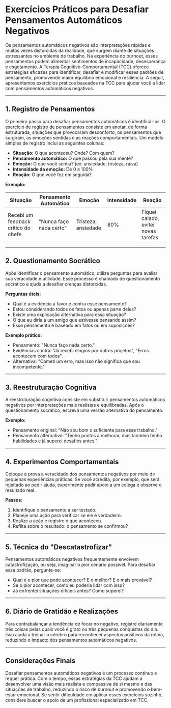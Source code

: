 # Exercícios Práticos para Desafiar Pensamentos Automáticos Negativos

Os pensamentos automáticos negativos são interpretações rápidas e muitas vezes distorcidas da realidade, que surgem diante de situações estressantes no ambiente de trabalho. Na experiência do burnout, esses pensamentos podem alimentar sentimentos de incapacidade, desesperança e esgotamento. A Terapia Cognitivo-Comportamental (TCC) oferece estratégias eficazes para identificar, desafiar e modificar esses padrões de pensamento, promovendo maior equilíbrio emocional e resiliência. A seguir, apresentamos exercícios práticos baseados na TCC para ajudar você a lidar com pensamentos automáticos negativos.

---

## 1. Registro de Pensamentos

O primeiro passo para desafiar pensamentos automáticos é identificá-los. O exercício de registro de pensamentos consiste em anotar, de forma estruturada, situações que provocaram desconforto, os pensamentos que surgiram, as emoções sentidas e as reações comportamentais. Um modelo simples de registro inclui as seguintes colunas:

- **Situação:** O que aconteceu? Onde? Com quem?
- **Pensamento automático:** O que passou pela sua mente?
- **Emoção:** O que você sentiu? (ex: ansiedade, tristeza, raiva)
- **Intensidade da emoção:** De 0 a 100%
- **Reação:** O que você fez em seguida?

**Exemplo:**

| Situação | Pensamento Automático | Emoção | Intensidade | Reação |
|----------|----------------------|--------|-------------|--------|
| Recebi um feedback crítico do chefe | "Nunca faço nada certo" | Tristeza, ansiedade | 80% | Fiquei calado, evitei novas tarefas |

---

## 2. Questionamento Socrático

Após identificar o pensamento automático, utilize perguntas para avaliar sua veracidade e utilidade. Esse processo é chamado de questionamento socrático e ajuda a desafiar crenças distorcidas.

**Perguntas úteis:**
- Qual é a evidência a favor e contra esse pensamento?
- Estou considerando todos os fatos ou apenas parte deles?
- Existe uma explicação alternativa para essa situação?
- O que eu diria a um amigo que estivesse pensando assim?
- Esse pensamento é baseado em fatos ou em suposições?

**Exemplo prático:**
- Pensamento: "Nunca faço nada certo."
- Evidências contra: "Já recebi elogios por outros projetos", "Erros acontecem com todos".
- Alternativa: "Cometi um erro, mas isso não significa que sou incompetente."

---

## 3. Reestruturação Cognitiva

A reestruturação cognitiva consiste em substituir pensamentos automáticos negativos por interpretações mais realistas e equilibradas. Após o questionamento socrático, escreva uma versão alternativa do pensamento.

**Exemplo:**
- Pensamento original: "Não sou bom o suficiente para esse trabalho."
- Pensamento alternativo: "Tenho pontos a melhorar, mas também tenho habilidades e já superei desafios antes."

---

## 4. Experimentos Comportamentais

Coloque à prova a veracidade dos pensamentos negativos por meio de pequenas experiências práticas. Se você acredita, por exemplo, que será rejeitado ao pedir ajuda, experimente pedir apoio a um colega e observe o resultado real.

**Passos:**
1. Identifique o pensamento a ser testado.
2. Planeje uma ação para verificar se ele é verdadeiro.
3. Realize a ação e registre o que aconteceu.
4. Reflita sobre o resultado: o pensamento se confirmou?

---

## 5. Técnica do "Descatastrofizar"

Pensamentos automáticos negativos frequentemente envolvem catastrofização, ou seja, imaginar o pior cenário possível. Para desafiar esse padrão, pergunte-se:

- Qual é o pior que pode acontecer? E o melhor? E o mais provável?
- Se o pior acontecer, como eu poderia lidar com isso?
- Já enfrentei situações difíceis antes? Como superei?

---

## 6. Diário de Gratidão e Realizações

Para contrabalançar a tendência de focar no negativo, registre diariamente três coisas pelas quais você é grato ou três pequenas conquistas do dia. Isso ajuda a treinar o cérebro para reconhecer aspectos positivos da rotina, reduzindo o impacto dos pensamentos automáticos negativos.

---

## Considerações Finais

Desafiar pensamentos automáticos negativos é um processo contínuo e requer prática. Com o tempo, essas estratégias da TCC ajudam a desenvolver uma visão mais realista e compassiva de si mesmo e das situações de trabalho, reduzindo o risco de burnout e promovendo o bem-estar emocional. Se sentir dificuldade em aplicar esses exercícios sozinho, considere buscar o apoio de um profissional especializado em TCC.
